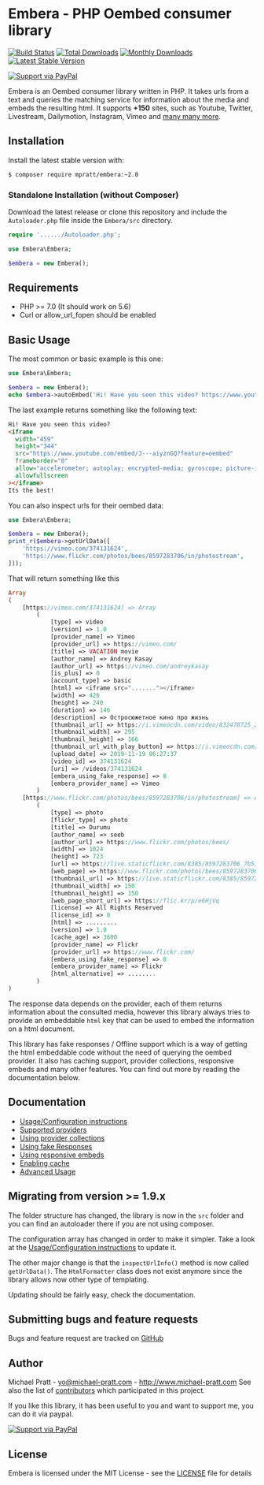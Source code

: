 # Embera - PHP Oembed consumer library


[![Build Status](https://github.com/mpratt/Embera/actions/workflows/tests.yml/badge.svg?branch=master)](https://github.com/mpratt/Embera/actions)
[![Total Downloads](https://img.shields.io/packagist/dt/mpratt/embera.svg)](https://packagist.org/packages/mpratt/embera)
[![Monthly Downloads](https://img.shields.io/packagist/dm/mpratt/embera)](https://packagist.org/packages/mpratt/embera)
[![Latest Stable Version](https://img.shields.io/packagist/v/mpratt/embera.svg)](https://packagist.org/packages/mpratt/embera)

[![Support via PayPal](https://cdn.rawgit.com/twolfson/paypal-github-button/1.0.0/dist/button.svg)](https://paypal.me/mtpratt)

Embera is an Oembed consumer library written in PHP.
It takes urls from a text and queries the matching service for information about the media and embeds the resulting html.
It supports **+150** sites, such as Youtube, Twitter, Livestream, Dailymotion, Instagram, Vimeo and [many many more](doc/02-providers.md).

## Installation

Install the latest stable version with:

```bash
$ composer require mpratt/embera:~2.0
```

### Standalone Installation (without Composer)

Download the latest release or clone this repository and include the `Àutoloader.php` file inside the `Embera/src` directory.

```php
require '....../Autoloader.php';

use Embera\Embera;

$embera = new Embera();
```

## Requirements

- PHP >= 7.0 (It should work on 5.6)
- Curl or allow_url_fopen should be enabled

## Basic Usage

The most common or basic example is this one:

```php
use Embera\Embera;

$embera = new Embera();
echo $embera->autoEmbed('Hi! Have you seen this video? https://www.youtube.com/watch?v=J---aiyznGQ Its the best!');
```

The last example returns something like the following text:

```html
Hi! Have you seen this video?
<iframe
  width="459"
  height="344"
  src="https://www.youtube.com/embed/J---aiyznGQ?feature=oembed"
  frameborder="0"
  allow="accelerometer; autoplay; encrypted-media; gyroscope; picture-in-picture"
  allowfullscreen
></iframe>
Its the best!
```

You can also inspect urls for their oembed data:

```php
use Embera\Embera;

$embera = new Embera();
print_r($embera->getUrlData([
    'https://vimeo.com/374131624',
    'https://www.flickr.com/photos/bees/8597283706/in/photostream',
]));
```

That will return something like this

```php
Array
(
    [https://vimeo.com/374131624] => Array
        (
            [type] => video
            [version] => 1.0
            [provider_name] => Vimeo
            [provider_url] => https://vimeo.com/
            [title] => VACATION movie
            [author_name] => Andrey Kasay
            [author_url] => https://vimeo.com/andreykasay
            [is_plus] => 0
            [account_type] => basic
            [html] => <iframe src="......."></iframe>
            [width] => 426
            [height] => 240
            [duration] => 146
            [description] => Остросюжетное кино про жизнь
            [thumbnail_url] => https://i.vimeocdn.com/video/832478725_295x166.jpg
            [thumbnail_width] => 295
            [thumbnail_height] => 166
            [thumbnail_url_with_play_button] => https://i.vimeocdn.com/......Fcrawler_play.png
            [upload_date] => 2019-11-19 06:27:37
            [video_id] => 374131624
            [uri] => /videos/374131624
            [embera_using_fake_response] => 0
            [embera_provider_name] => Vimeo
        )
    [https://www.flickr.com/photos/bees/8597283706/in/photostream] => Array
        (
            [type] => photo
            [flickr_type] => photo
            [title] => Durumu
            [author_name] => ‮‭‬bees‬
            [author_url] => https://www.flickr.com/photos/bees/
            [width] => 1024
            [height] => 723
            [url] => https://live.staticflickr.com/8385/8597283706_7b51ea50b1_b.jpg
            [web_page] => https://www.flickr.com/photos/bees/8597283706/
            [thumbnail_url] => https://live.staticflickr.com/8385/8597283706_7b51ea50b1_q.jpg
            [thumbnail_width] => 150
            [thumbnail_height] => 150
            [web_page_short_url] => https://flic.kr/p/e6HjVq
            [license] => All Rights Reserved
            [license_id] => 0
            [html] => .........
            [version] => 1.0
            [cache_age] => 3600
            [provider_name] => Flickr
            [provider_url] => https://www.flickr.com/
            [embera_using_fake_response] => 0
            [embera_provider_name] => Flickr
            [html_alternative] => ........
        )
)
```

The response data depends on the provider, each of them returns information about the consulted
media, however this library always tries to provide an embeddable `html` key that can be used to
embed the information on a html document.

This library has fake responses / Offline support which is a way of getting the html embeddable code without the
need of querying the oembed provider. It also has caching support, provider collections, responsive
embeds and many other features. You can find out more by reading the documentation below.

## Documentation

- [Usage/Configuration instructions](doc/01-usage.md)
- [Supported providers](doc/02-providers.md)
- [Using provider collections](doc/03-provider-collections.md)
- [Using fake Responses](doc/04-fake-responses.md)
- [Using responsive embeds](doc/05-responsive-embeds.md)
- [Enabling cache](doc/06-caching.md)
- [Advanced Usage](doc/07-advanced-usage.md)

## Migrating from version >= 1.9.x

The folder structure has changed, the library is now in the `src` folder and
you can find an autoloader there if you are not using composer.

The configuration array has changed in order to make it simpler.
Take a look at the [Usage/Configuration instructions](doc/01-usage.md) to update it.

The other major change is that the `inspectUrlInfo()` method is now called `getUrlData()`.
The `HtmlFormatter` class does not exist anymore since the library allows now other type
of templating.

Updating should be fairly easy, check the documentation.

## Submitting bugs and feature requests

Bugs and feature request are tracked on [GitHub](https://github.com/mpratt/Embera/issues)

## Author

Michael Pratt - <yo@michael-pratt.com> - <http://www.michael-pratt.com>
See also the list of [contributors](https://github.com/mpratt/Embera/contributors) which participated in this project.

If you like this library, it has been useful to you and want to support me, you can do it via paypal.

[![Support via PayPal](https://cdn.rawgit.com/twolfson/paypal-github-button/1.0.0/dist/button.svg)](https://paypal.me/mtpratt)

## License

Embera is licensed under the MIT License - see the [LICENSE](LICENSE) file for details
